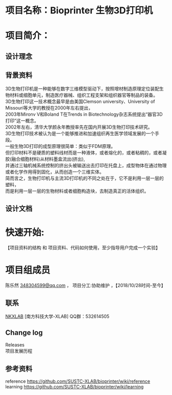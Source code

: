 # 项目名称：Bioprinter 生物3D打印机
# 项目简介：
## 设计理念
## 背景资料 
3D生物打印机是一种能够在数字三维模型驱动下，按照增材制造原理定位装配生物材料或细胞单元，制造医疗器械、组织工程支架和组织器官等制品的装备。          
3D生物打印这一技术概念最早是由美国Clemson university、University of Missouri等大学的教授在2000年左右提出，            
2003年Mironv V和Boland T在Trends in Biotechnology杂志系统提出“器官3D打印”这一概念。                         
2002年左右，清华大学颜永年教授率先在国内开展3D生物打印技术研究。                   
3D生物打印技术被认为是一个能够推进和加速组织再生医学领域发展的一个手段。     
一般生物3D打印的成型原理很简单：类似于FDM原理。     
但打印材料不是硬质的塑料线材而是一种液体，或者熔化的，或者粘稠的，或者凝胶(融合细胞材料)从材料墨盒流出(挤出),       
并通过三轴机械系统控制的挤出头被输送出去打印在托盘上，成型物体在通过物理或者化学作用得到固化，从而创造一个三维实体。      
简而言之，生物打印机与主流3D打印机的不同之处在于，它不是利用一层一层的塑料，                
而是利用一层一层的生物材料或者细胞构造块，去制造真正的活体组织。      


## 设计文档

# 快速开始:
 【项目资料的结构 和 项目资料、代码如何使用，至少指导用户完成一个实验】
# 项目组成员
  陈乐然 348304599@qq.com   ， 项目分工:协助维护 ，【2018/10/28时间-至今】
## 联系
[NKXLAB](https://github.com/NKXLAB) [南方科技大学-XLAB]  QQ群：532614505

## Change log
Releases        
项目发展历程
## 参考资料
reference https://github.com/SUSTC-XLAB/bioprinter/wiki/reference      
learning https://github.com/SUSTC-XLAB/bioprinter/wiki/learning   

